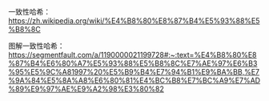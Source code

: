 一致性哈希：https://zh.wikipedia.org/wiki/%E4%B8%80%E8%87%B4%E5%93%88%E5%B8%8C

图解一致性哈希：https://segmentfault.com/a/1190000021199728#:~:text=%E4%B8%80%E8%87%B4%E6%80%A7%E5%93%88%E5%B8%8C%E7%AE%97%E6%B3%95%E5%9C%A81997%20%E5%B9%B4%E7%94%B1%E9%BA%BB,%E7%9A%84%E5%8A%A8%E6%80%81%E4%BC%B8%E7%BC%A9%E7%AD%89%E9%97%AE%E9%A2%98%E3%80%82

